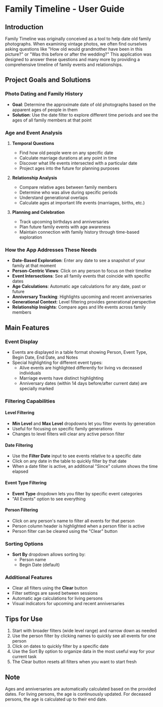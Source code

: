 # Family Timeline - User Guide

## Introduction
Family Timeline was originally conceived as a tool to help date old family photographs. When examining vintage photos, we often find ourselves asking questions like "How old would grandmother have been in this picture?" or "Was this before or after the wedding?" This application was designed to answer these questions and many more by providing a comprehensive timeline of family events and relationships.

## Project Goals and Solutions

### Photo Dating and Family History
- **Goal**: Determine the approximate date of old photographs based on the apparent ages of people in them
- **Solution**: Use the date filter to explore different time periods and see the ages of all family members at that point

### Age and Event Analysis
1. **Temporal Questions**
   - Find how old people were on any specific date
   - Calculate marriage durations at any point in time
   - Discover what life events intersected with a particular date
   - Project ages into the future for planning purposes

2. **Relationship Analysis**
   - Compare relative ages between family members
   - Determine who was alive during specific periods
   - Understand generational overlaps
   - Calculate ages at important life events (marriages, births, etc.)

3. **Planning and Celebration**
   - Track upcoming birthdays and anniversaries
   - Plan future family events with age awareness
   - Maintain connection with family history through time-based exploration

### How the App Addresses These Needs
- **Date-Based Exploration**: Enter any date to see a snapshot of your family at that moment
- **Person-Centric Views**: Click on any person to focus on their timeline
- **Event Intersections**: See all family events that coincide with specific dates
- **Age Calculations**: Automatic age calculations for any date, past or future
- **Anniversary Tracking**: Highlights upcoming and recent anniversaries
- **Generational Context**: Level filtering provides generational perspective
- **Relationship Insights**: Compare ages and life events across family members

## Main Features

### Event Display
- Events are displayed in a table format showing Person, Event Type, Begin Date, End Date, and Notes
- Special highlighting for different event types:
  - Alive events are highlighted differently for living vs deceased individuals
  - Marriage events have distinct highlighting
  - Anniversary dates (within 14 days before/after current date) are specially marked

### Filtering Capabilities

#### Level Filtering
- **Min Level** and **Max Level** dropdowns let you filter events by generation
- Useful for focusing on specific family generations
- Changes to level filters will clear any active person filter

#### Date Filtering
- Use the **Filter Date** input to see events relative to a specific date
- Click on any date in the table to quickly filter by that date
- When a date filter is active, an additional "Since" column shows the time elapsed

#### Event Type Filtering
- **Event Type** dropdown lets you filter by specific event categories
- "All Events" option to see everything

#### Person Filtering
- Click on any person's name to filter all events for that person
- Person column header is highlighted when a person filter is active
- Person filter can be cleared using the "Clear" button

### Sorting Options
- **Sort By** dropdown allows sorting by:
  - Person name
  - Begin Date (default)

### Additional Features
- Clear all filters using the **Clear** button
- Filter settings are saved between sessions
- Automatic age calculations for living persons
- Visual indicators for upcoming and recent anniversaries

## Tips for Use
1. Start with broader filters (wide level range) and narrow down as needed
2. Use the person filter by clicking names to quickly see all events for one person
3. Click on dates to quickly filter by a specific date
4. Use the Sort By option to organize data in the most useful way for your current task
5. The Clear button resets all filters when you want to start fresh

## Note
Ages and anniversaries are automatically calculated based on the provided dates. For living persons, the age is continuously updated. For deceased persons, the age is calculated up to their end date.
